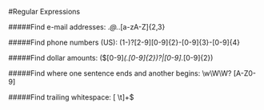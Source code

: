 #Regular Expressions

#####Find e-mail addresses:
    .*@.*\.[a-zA-Z]{2,3}

#####Find phone numbers (US):
    (1-)?[2-9][0-9]{2}-[0-9]{3}-[0-9]{4}

#####Find dollar amounts:
    (\$[0-9]*(\.[0-9]{2})?|[0-9]*\.[0-9]{2})

#####Find where one sentence ends and another begins:
    \w\W\W? [A-Z0-9]

#####Find trailing whitespace:
    [ \t]+$
